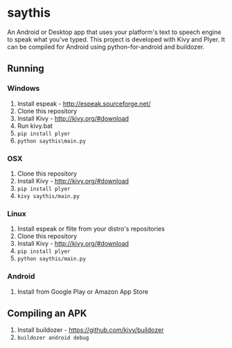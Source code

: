 # saythis #

An Android or Desktop app that uses your platform's text to speech engine 
to speak what you've typed. This project is developed with Kivy and Plyer. 
It can be compiled for Android using python-for-android and buildozer.


## Running ##

### Windows ###

1. Install espeak - http://espeak.sourceforge.net/
2. Clone this repository
3. Install Kivy - http://kivy.org/#download
4. Run kivy.bat
5. `pip install plyer`
6. `python saythis\main.py`

### OSX ###

1. Clone this repository
2. Install Kivy - http://kivy.org/#download
3. `pip install plyer`
4. `kivy saythis/main.py`

### Linux ###

1. Install espeak or flite from your distro's repositories
2. Clone this repository
3. Install Kivy - http://kivy.org/#download
4. `pip install plyer`
5. `python saythis/main.py`

### Android ###

1. Install from Google Play or Amazon App Store

## Compiling an APK ##

1. Install buildozer - https://github.com/kivy/buildozer
2. `buildozer android debug`



